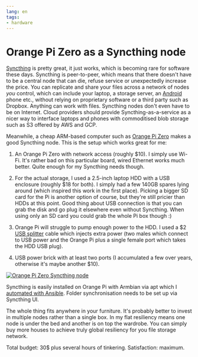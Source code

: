 ```yaml
---
lang: en
tags:
- hardware
---
```


# Orange Pi Zero as a Syncthing node

[Syncthing][] is pretty great, it just works, which is becoming rare
for software these days. Syncthing is peer-to-peer, which means that
there doesn't have to be a central node that can die, refuse service
or unexpectedly increase the price. You can replicate and share your
files across a network of nodes *you* control, which can include your
laptop, a storage server, an [Android][] phone etc., without relying
on proprietary software or a third party such as Dropbox. Anything can
work with files. Syncthing nodes don't even have to be on Internet.
Cloud providers should provide Syncthing-as-a-service as a nicer way
to interface laptops and phones with commoditised blob storage such as
S3 offered by AWS and GCP.

Meanwhile, a cheap ARM-based computer such as [Orange Pi Zero][opi]
makes a good Syncthing node. This is the setup which works great for
me:

1. An Orange Pi Zero with network access (roughly $10). I simply use
   Wi-Fi. It's rather bad on this particular board, wired Ethernet
   works much better. Quite enough for my Syncthing needs though.

2. For the actual storage, I used a 2.5-inch laptop HDD with a USB
   enclosure (roughly $18 for both). I simply had a few 140GB spares
   lying around (which inspired this work in the first place). Picking
   a bigger SD card for the Pi is another option of course, but
   they're still pricier than HDDs at this point. Good thing about USB
   connection is that you can grab the disk and go plug it elsewhere
   even without Syncthing. When using only an SD card you could grab
   the whole Pi box though :)

3. Orange Pi will struggle to pump enough power to the HDD. I used a
   $2 [USB splitter][usb-splitter-cable] cable which injects extra
   power (two males which connect to USB power and the Orange Pi plus
   a single female port which takes the HDD USB plug).

4. USB power brick with at least two ports (I accumulated a few over
   years, otherwise it's maybe another $10).

<a
href="https://www.flickr.com/photos/nothingpersonal/29040829177/in/datetaken/"
title="Orange Pi Zero Syncthing node"><img
src="https://farm2.staticflickr.com/1778/29040829177_69b3fbc653.jpg"
alt="Orange Pi Zero Syncthing node"></a>

Syncthing is easily installed on Orange Pi with Armbian via apt which I
[automated with Ansible][syncthing-playbook]. Folder synchronisation
needs to be set up via Syncthing UI.

The whole thing fits anywhere in your furniture. It's probably better
to invest in multiple nodes rather than a single box. In my flat
resiliency means one node is under the bed and another is on top the
wardrobe. You can simply buy more houses to achieve truly global
resiliency for you file storage network.

Total budget: 30$ plus several hours of tinkering. Satisfaction:
maximum.

[syncthing]: https://syncthing.net/

[android]: https://play.google.com/store/apps/details?id=com.nutomic.syncthingandroid

[opi]: http://dzhus.org/posts/2017-09-10-orangepi.html

[syncthing-playbook]: https://github.com/dzhus/globalchypre/blob/44df280/playbooks/syncthing.yml

[usb-splitter-cable]: https://www.aliexpress.com/item/USB-2-0-A-Male-to-USB-Female-2-Double-Dual-USB-Female-Splitter-Extension-Cable/32828176439.html
